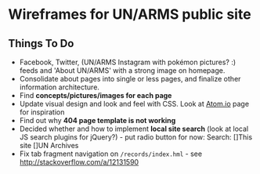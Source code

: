 # Wireframes for UN/ARMS public site

## Things To Do

* Facebook, Twitter, (UN/ARMS Instagram with pokémon pictures? :) feeds and 'About UN/ARMS' with a strong image on homepage.
* Consolidate about pages into single or less pages, and finalize other information architecture.
* Find **concepts/pictures/images for each page**
* Update visual design and look and feel with CSS. Look at [Atom.io](http://flight-manual.atom.io/getting-started/sections/why-atom/) page for inspiration
* Find out why **404 page template is not working**
* Decided whether and how to implement **local site search** (look at local JS search plugins for jQuery?) - put radio button for now: Search: []This site []UN Archives
* Fix tab fragment navigation on `/records/index.hml` - see http://stackoverflow.com/a/12131590